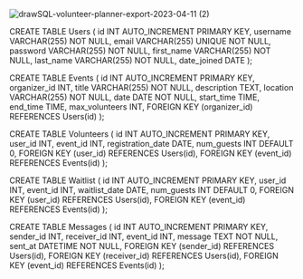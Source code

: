 ![drawSQL-volunteer-planner-export-2023-04-11 (2)](https://user-images.githubusercontent.com/51429297/231305917-844cb6a6-a5a6-4378-bbb4-9a0cf54fea46.png)



CREATE TABLE Users (
    id INT AUTO_INCREMENT PRIMARY KEY,
    username VARCHAR(255) NOT NULL,
    email VARCHAR(255) UNIQUE NOT NULL,
    password VARCHAR(255) NOT NULL,
    first_name VARCHAR(255) NOT NULL,
    last_name VARCHAR(255) NOT NULL,
    date_joined DATE
);

CREATE TABLE Events (
    id INT AUTO_INCREMENT PRIMARY KEY,
    organizer_id INT,
    title VARCHAR(255) NOT NULL,
    description TEXT,
    location VARCHAR(255) NOT NULL,
    date DATE NOT NULL,
    start_time TIME,
    end_time TIME,
    max_volunteers INT,
    FOREIGN KEY (organizer_id) REFERENCES Users(id)
);

CREATE TABLE Volunteers (
    id INT AUTO_INCREMENT PRIMARY KEY,
    user_id INT,
    event_id INT,
    registration_date DATE,
    num_guests INT DEFAULT 0,
    FOREIGN KEY (user_id) REFERENCES Users(id),
    FOREIGN KEY (event_id) REFERENCES Events(id)
);

CREATE TABLE Waitlist (
    id INT AUTO_INCREMENT PRIMARY KEY,
    user_id INT,
    event_id INT,
    waitlist_date DATE,
    num_guests INT DEFAULT 0,
    FOREIGN KEY (user_id) REFERENCES Users(id),
    FOREIGN KEY (event_id) REFERENCES Events(id)
);

CREATE TABLE Messages (
    id INT AUTO_INCREMENT PRIMARY KEY,
    sender_id INT,
    receiver_id INT,
    event_id INT,
    message TEXT NOT NULL,
    sent_at DATETIME NOT NULL,
    FOREIGN KEY (sender_id) REFERENCES Users(id),
    FOREIGN KEY (receiver_id) REFERENCES Users(id),
    FOREIGN KEY (event_id) REFERENCES Events(id)
);

